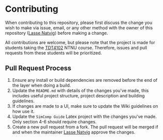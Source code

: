 # Contributing

When contributing to this repository, please first discuss the change you wish to make via issue, email, or any other method with the owner of this repository ([Lasse Natvig](https://www.ntnu.edu/employees/lasse)) before making a change.

All contributions are welcome, but please note that the project is made for students taking the [TDT4102](https://www.ntnu.edu/studies/courses/TDT4102#tab=omEmnet) NTNU course. Therefore, issues and pull requests from these students will be prioritized.

## Pull Request Process

1. Ensure any install or build dependencies are removed before the end of the layer when doing a
   build.
2. Update the `README.md` with details of the changes you've made, this includes useful project structure, project description and building guidelines.
3. If changes are made to a UI, make sure to update the Wiki guidelines on how use it.
4. Update the `SimComp Guide` Latex project with the changes you've made. Only section 4-6 should require changes.
5. Create a new pull request from a fork. The pull request will be merged if and when the maintainer [Lasse Natvig](https://www.ntnu.edu/employees/lasse) approve the changes.

